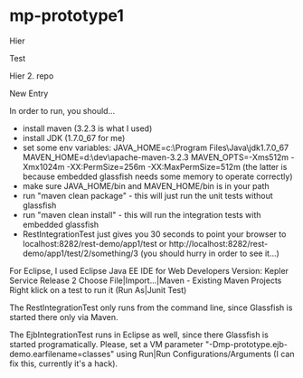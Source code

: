 mp-prototype1
=============

Hier

Test

Hier 2. repo

New Entry

In order to run, you should...
* install maven (3.2.3 is what I used)
* install JDK (1.7.0_67 for me)
* set some env variables:
JAVA_HOME=c:\Program Files\Java\jdk1.7.0_67
MAVEN_HOME=d:\dev\apache-maven-3.2.3
MAVEN_OPTS=-Xms512m -Xmx1024m -XX:PermSize=256m -XX:MaxPermSize=512m
(the latter is because embedded glassfish needs some memory to operate correctly)
* make sure JAVA_HOME/bin and MAVEN_HOME/bin is in your path
* run "maven clean package" - this will just run the unit tests without glassfish
* run "maven clean install" - this will run the integration tests with embedded glassfish
* RestIntegrationTest just gives you 30 seconds to point your browser to
localhost:8282/rest-demo/app1/test or
http://localhost:8282/rest-demo/app1/test/2/something/3
(you should hurry in order to see it...) 

For Eclipse, I used Eclipse Java EE IDE for Web Developers Version: Kepler Service Release 2
Choose File|Import...|Maven - Existing Maven Projects
Right klick on a test to run it (Run As|Junit Test)

The RestIntegrationTest only runs from the command line, since Glassfish is started there only 
via Maven. 

The EjbIntegrationTest runs in Eclipse as well, since there Glassfish is started programatically.
Please, set a VM parameter "-Dmp-prototype.ejb-demo.earfilename=classes" using Run|Run 
Configurations/Arguments (I can fix this, currently it's a hack).